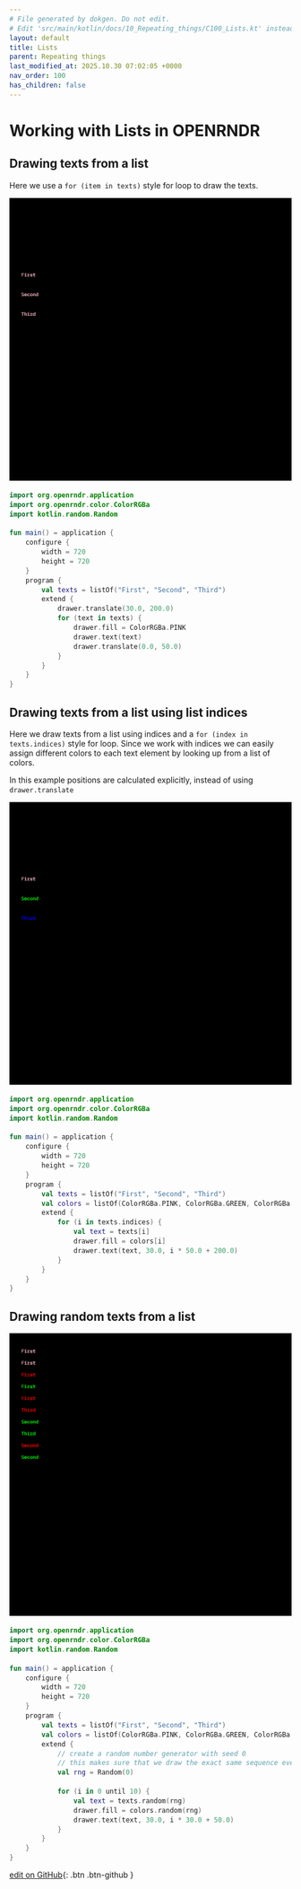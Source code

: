 ```yaml
---
# File generated by dokgen. Do not edit. 
# Edit 'src/main/kotlin/docs/10_Repeating_things/C100_Lists.kt' instead.
layout: default
title: Lists
parent: Repeating things
last_modified_at: 2025.10.30 07:02:05 +0000
nav_order: 100
has_children: false
---
```

 
# Working with Lists in OPENRNDR 
 
## Drawing texts from a list

Here we use a `for (item in texts)` style for loop to draw the texts. 
 
<img alt="../media/lists-001.jpg" src="../media/lists-001.jpg" loading="lazy"> 
 
```kotlin
import org.openrndr.application
import org.openrndr.color.ColorRGBa
import kotlin.random.Random

fun main() = application {
    configure {
        width = 720
        height = 720
    }
    program {
        val texts = listOf("First", "Second", "Third")
        extend {
            drawer.translate(30.0, 200.0)
            for (text in texts) {
                drawer.fill = ColorRGBa.PINK
                drawer.text(text)
                drawer.translate(0.0, 50.0)
            }
        }
    }
}
``` 
 
## Drawing texts from a list using list indices

Here we draw texts from a list using indices and a `for (index in texts.indices)` style for loop.
Since we work with indices we can easily assign different colors to each text element by looking up from a list of colors.

In this example positions are calculated explicitly, instead of using `drawer.translate` 
 
<img alt="../media/lists-002.jpg" src="../media/lists-002.jpg" loading="lazy"> 
 
```kotlin
import org.openrndr.application
import org.openrndr.color.ColorRGBa
import kotlin.random.Random

fun main() = application {
    configure {
        width = 720
        height = 720
    }
    program {
        val texts = listOf("First", "Second", "Third")
        val colors = listOf(ColorRGBa.PINK, ColorRGBa.GREEN, ColorRGBa.BLUE)
        extend {
            for (i in texts.indices) {
                val text = texts[i]
                drawer.fill = colors[i]
                drawer.text(text, 30.0, i * 50.0 + 200.0)
            }
        }
    }
}
``` 
 
## Drawing random texts from a list
 
 
<img alt="../media/lists-003.png" src="../media/lists-003.png" loading="lazy"> 
 
```kotlin
import org.openrndr.application
import org.openrndr.color.ColorRGBa
import kotlin.random.Random

fun main() = application {
    configure {
        width = 720
        height = 720
    }
    program {
        val texts = listOf("First", "Second", "Third")
        val colors = listOf(ColorRGBa.PINK, ColorRGBa.GREEN, ColorRGBa.RED)
        extend {
            // create a random number generator with seed 0
            // this makes sure that we draw the exact same sequence every time
            val rng = Random(0)
            
            for (i in 0 until 10) {
                val text = texts.random(rng)
                drawer.fill = colors.random(rng)
                drawer.text(text, 30.0, i * 30.0 + 50.0)
            }
        }
    }
}
``` 

[edit on GitHub](https://github.com/openrndr/openrndr-guide/blob/main/src/main/kotlin/docs/10_Repeating_things/C100_Lists.kt){: .btn .btn-github }